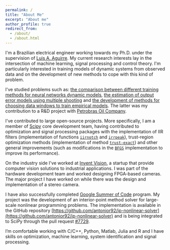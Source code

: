 ```yaml
---
permalink: /
title: "About Me"
excerpt: "About me"
author_profile: true
redirect_from: 
  - /about/
  - /about.html
---
```


I'm a Brazilian electrical engineer working towards my Ph.D. under the supervision of [Luis A. Aguirre](https://scholar.google.com.br/citations?user=_zkC6_kAAAAJ&hl=en). My current research interests lay in the intersection of machine learning, signal processing and control theory. I'm particularly interested in training models of dynamic systems from observed data and on the development of new methods to cope with this kind of problem.

I've studied problems such as: [the comparison between different training methods for neural networks dynamic models](https://arxiv.org/abs/1706.07119), [the estimation of output error models using multiple shooting](http://www.sciencedirect.com/science/article/pii/S2405896317332469) and [the development of methods for choosing data windows to train empirical models](http://www.sciencedirect.com/science/article/pii/S2405896315008915). The latter was my contribution to a R&D project with [Petrobras Oil Company](http://www.petrobras.com.br/en/).

I've contributed to large open-source projects. More specifically, I am a member of [Scipy](https://www.scipy.org/scipylib/index.html) core development 
team, having contributed to optimization and signal processing packages with
the implementation of IIR filters (implementation of functions [``iirnotch``](http://scipy.github.io/devdocs/generated/scipy.signal.iirnotch.html#scipy.signal.iirnotch) and [``irrpeak``](http://scipy.github.io/devdocs/generated/scipy.signal.iirpeak.html#scipy.signal.iirpeak)), trust-region optimization methods (implementation of method [``trust-exact``](http://scipy.github.io/devdocs/optimize.minimize-trustexact.html)) and other general improvements (such as modifications in the [``BFGS``](http://scipy.github.io/devdocs/optimize.minimize-bfgs.html) implementation to improve its performance). 

On the industry side I've worked at [Invent Vision](http://www.ivision.ind.br), a startup that provide computer vision solutions to industrial applications. I was part of the hardware development team and worked designing FPGA-based cameras. The major project I have worked on while there was the design and implementation of a stereo camera.

I have also successfully completed [Google Summer of Code](https://summerofcode.withgoogle.com) program. My project was the development of an interior-point method solver for large-scale nonlinear programming problems. The implementation is available in the GitHub repository [https://github.com/antonior92/ip-nonlinear-solver](https://github.com/antonior92/ip-nonlinear-solver) and is being integrated to SciPy through the pull request [\#7729](https://github.com/scipy/scipy/pull/7729).

I’m comfortable working with C/C++, Python, Matlab, Julia and R and I have skills on optimization, machine learning, system identification and signal processing.


